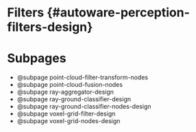 Filters {#autoware-perception-filters-design}
=======

# Subpages

- @subpage point-cloud-filter-transform-nodes
- @subpage point-cloud-fusion-nodes
- @subpage ray-aggregator-design
- @subpage ray-ground-classifier-design
- @subpage ray-ground-classifier-nodes-design
- @subpage voxel-grid-filter-design
- @subpage voxel-grid-nodes-design
